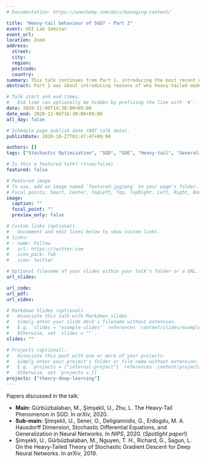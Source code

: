 ```yaml
---
# Documentation: https://wowchemy.com/docs/managing-content/

title: "Heavy-tail behaviour of SGD? - Part 2"
event: OSI Lab Seminar
event_url:
location: Zoom
address:
  street:
  city:
  region:
  postcode:
  country:
summary: This talk continues from Part 1, introducing the most recent works on the heavy-tailed theories of SGD dynamics.
abstract: Part 1 was about introducing reasons of why heavy-tailed model should be used to describe the SGD dynamics. This talk(Part 2) gives a from-ground talk on necessary mathematical background, and most importantly, **where the heavy-tailedness comes from.** If time allows, we shall also look at how Hausdorff dimension of the path of SGD is directly related to the generalization capability, where the behavior of SGD is described using Feller process. On the way, various papers (ICML2019, ICML2020, NIPS2020, arXiv) will be briefly introduced.

# Talk start and end times.
#   End time can optionally be hidden by prefixing the line with `#`.
date: 2020-11-06T14:30:00+09:00
date_end: 2020-11-06T16:30:00+09:00
all_day: false

# Schedule page publish date (NOT talk date).
publishDate: 2020-10-27T01:47:47+09:00

authors: []
tags: ["Stochastic Optimization", "SGD", "SDE", "Heavy-tail", "Generalization", "Probability Theory"]

# Is this a featured talk? (true/false)
featured: false

# Featured image
# To use, add an image named `featured.jpg/png` to your page's folder. 
# Focal points: Smart, Center, TopLeft, Top, TopRight, Left, Right, BottomLeft, Bottom, BottomRight.
image:
  caption: ""
  focal_point: ""
  preview_only: false

# Custom links (optional).
#   Uncomment and edit lines below to show custom links.
# links:
# - name: Follow
#   url: https://twitter.com
#   icon_pack: fab
#   icon: twitter

# Optional filename of your slides within your talk's folder or a URL.
url_slides:

url_code:
url_pdf:
url_video:

# Markdown Slides (optional).
#   Associate this talk with Markdown slides.
#   Simply enter your slide deck's filename without extension.
#   E.g. `slides = "example-slides"` references `content/slides/example-slides.md`.
#   Otherwise, set `slides = ""`.
slides: ""

# Projects (optional).
#   Associate this post with one or more of your projects.
#   Simply enter your project's folder or file name without extension.
#   E.g. `projects = ["internal-project"]` references `content/project/deep-learning/index.md`.
#   Otherwise, set `projects = []`.
projects: ["theory-deep-learning"]
---
```


Papers discussed in the talk:
- **Main:** Gürbüzbalaban, M., Şimşekli, U., Zhu, L. The Heavy-Tail Phenomenon in SGD. In *arXiv*, 2020.
- **Sub-main:** Şimşekli, U., Sener, O., Deligiannidis, G., Erdogdu, M. A. Hausdorff Dimension, Stochastic Differential Equations, and Generalization in Neural Networks. In *NIPS*, 2020. (*Spotlight paper!*)
- Şimşekli, U., Gürbüzbalaban, M., Nguyen, T. H., Richard, G., Sagun, L. On the Heavy-Tailed Theory of Stochastic Gradient Descent for Deep Neural Networks. In *arXiv*, 2019.

